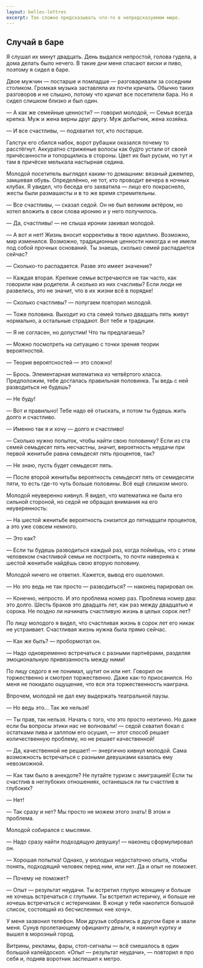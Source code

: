 ```yaml
---
layout: belles-lettres
excerpt: Так сложно предсказывать что-то в непредсказуемом мире.
---
```


## Случай в баре

Я слушал их минут двадцать. День выдался непростой, голова гудела, а дома делать было нечего. В такие дни меня спасают виски и пиво, поэтому я сидел в баре.

Двое мужчин — постарше и помладше — разговаривали за соседним столиком. Громкая музыка заставляла их почти кричать. Обычно таких разговоров и не слышно, потому что кричат все посетители бара. Но я сидел слишком близко и был один.

— А как же семейные ценности? — говорил молодой, — Семья всегда крепка. Муж и жена верны друг другу. Муж добытчик, жена хозяйка.

— И все счастливы, — подхватил тот, кто постарше.

Галстук его сбился набок, ворот рубашки оказался почему то расстёгнут. Аккуратно стриженые волосы как будто устали от своей причёсанности и топорщились в стороны. Цвет их был русым, но тут и там в причёске мелькала настырная седина.

Молодой посетитель выглядел каким-то домашним: вязаный джемпер, замшевая обувь. Определённо, не тот, кто проводит вечера в ночных клубах. Я увидел, что беседа его захватила — лицо его покраснело, жесты были размашисты и в то же время стремительны.

— Все счастливы, — сказал седой. Он не был великим актёром, но хотел вложить в свои слова иронию и у него получилось.

— Да, счастливы! — не слыша иронии закивал молодой.

— А вот и нет! Жизнь вносит коррективы в твою идиллию. Возможно, мир изменился. Возможно, традиционные ценности никогда и не имели под собой прочных оснований. Ты знаешь, сколько семей распадается сейчас?

— Сколько-то распадается. Разве это имеет значение?

— Каждая вторая. Крепкие семьи встречаются не так часто, как говорили нам родители. А сколько из них счасливы? Если люди не развелись, это не значит, что в их жизни всё в порядке!

— Сколько счастливы? — попугаем повторил молодой.

— Тоже половина. Выходит из ста семей только двадцать пять живут нормально, а остальные страдают. Вот тебе и традиции.

— Я не согласен, но допустим! Что ты предлагаешь?

— Можно посмотреть на ситуацию с точки зрения теории вероятностей.

— Теория вероятсностей — это сложно!

— Брось. Элементарная математика из четвёртого класса. Предположим, тебе досталась правильная половинка. Ты ведь с ней разводиться не будешь?

— Не буду!

— Вот и правильно! Тебе надо её отыскать, и потом ты будешь жить долго и счастливо.

— Именно так я и хочу — долго и счастливо!

— Сколько нужно попыток, чтобы найти свою половинку? Если из ста семей семьдесят пять несчастны, значит, вероятность неудачи при первой женитьбе равна семьдесят пять процентов, так?

— Не знаю, пусть будет семьдесят пять.

— После второй женитьбы вероятность семьдесят пять от семидесяти пяти, то есть где-то чуть больше половины. Всё ещё слишком много.

Молодой неуверенно кивнул. Я видел, что математика не была его сильной стороной, но седой не обращал внимания на его неуверенность:

— На шестой женитьбе вероятность снизится до пятнадцати процентов, а это уже совсем немного.

— Это как?

— Если ты будешь разводиться каждый раз, когда поймёшь, что с этим человеком счастливой семьи не построить, то почти наверняка к шестой женитьбе найдёшь свою вторую половину.

Молодой ничего не ответил. Кажется, вывод его ошеломил.

— Но это ведь не так просто — разводиться? — наконец парировал он.

— Конечно, непросто. И это проблема номер раз. Проблема номер два: это долго. Шесть браков это двадцать лет, как раз между двадцатью и сорока. Не поздно ли начинать счастливую жизнь в целых сорок лет?

По лицу молодого я видел, что счастливая жизнь в сорок лет его никак не устраивает. Счастливая жизнь нужна была прямо сейчас.

— Как же быть? — пробормотал он.

— Надо одновременно встречаться с разными партнёрами, разделяя эмоциональную привязанность между ними!

По лицу седого я не понимал, шутит он или нет. Говорил он торжественно и смотрел торжественно. Даже как-то приосанился. Но меня не покидало ощущение, что вся эта торжественность наиграна.

Впрочем, молодой не дал ему выдержать театральной паузы.

— Но ведь это&hellip; Так же нельзя!

— Ты прав, так нельзя. Начать с того, что это просто неэтично. Но даже если бы вопросы этики нас не волновали! — седой схватил бокал с остатками пива и заплпом его осушил, — этот способ решает количественную проблему, но не решает качественной!

— Да, качественной не решает! — энергично кивнул молодой. Сама возможность встречаться с разными девушками казалась ему невозможной.

— Как там было в анекдоте? Не путайте туризм с эмиграцией! Если ты счастлив в неглубоких отношениях, останешься ли ты счастлив в глубоких?

— Нет!

— Так сразу и нет? Мы просто не можем этого знать! В этом и проблема.

Молодой собирался с мыслями.

— Надо сразу найти подходящую девушку! — наконец сформулировал он.

— Хорошая попытка! Однако, у молодых недостаточно опыта, чтобы понять, подходящий человек перед ним, или нет. Да и опыт не поможет.

— Почему не поможет?

— Опыт — результат неудачи. Ты встретил глупую женщину и больше не хочешь встречаться с глупыми. Ты встретил истеричку, и больше не хочешь встречаться с истеричками. В конце у тебя накопится большой список, состоящий из бесчисленных «не хочу».

У меня зазвонил телефон. Мои друзья собрались в другом баре и звали меня. Сунув пролетающему официанту деньги, я накинул куртку и вышел в морозный город.

Витрины, рекламы, фары, стоп-сигналы — всё смешалось в один большой калейдоскоп. «Опыт — результат неудачи», — повторил я про себя и, подняв воротник заспешил к метро.
